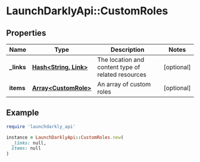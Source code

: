 # LaunchDarklyApi::CustomRoles

## Properties

| Name | Type | Description | Notes |
| ---- | ---- | ----------- | ----- |
| **_links** | [**Hash&lt;String, Link&gt;**](Link.md) | The location and content type of related resources | [optional] |
| **items** | [**Array&lt;CustomRole&gt;**](CustomRole.md) | An array of custom roles | [optional] |

## Example

```ruby
require 'launchdarkly_api'

instance = LaunchDarklyApi::CustomRoles.new(
  _links: null,
  items: null
)
```

